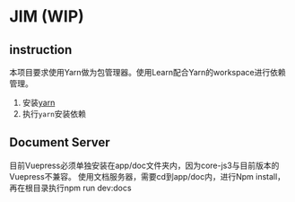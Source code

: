 # JIM (WIP)


## instruction
本项目要求使用Yarn做为包管理器。使用Learn配合Yarn的workspace进行依赖管理。
1. 安装[yarn](https://yarn.bootcss.com/docs/install/#windows-stable)
2. 执行```yarn```安装依赖


## Document Server
目前Vuepress必须单独安装在app/doc文件夹内，因为core-js3与目前版本的Vuepress不兼容。
使用文档服务器，需要cd到app/doc内，进行Npm install，再在根目录执行npm run dev:docs

